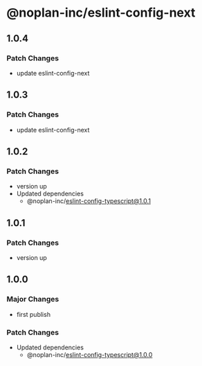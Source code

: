 # @noplan-inc/eslint-config-next

## 1.0.4

### Patch Changes

- update eslint-config-next

## 1.0.3

### Patch Changes

- update eslint-config-next

## 1.0.2

### Patch Changes

- version up
- Updated dependencies
  - @noplan-inc/eslint-config-typescript@1.0.1

## 1.0.1

### Patch Changes

- version up

## 1.0.0

### Major Changes

- first publish

### Patch Changes

- Updated dependencies
  - @noplan-inc/eslint-config-typescript@1.0.0
